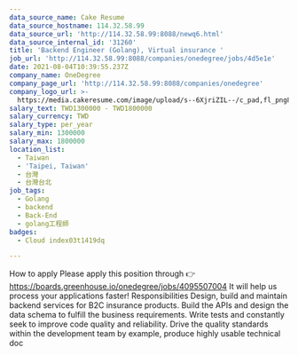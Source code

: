 ```yaml
---
data_source_name: Cake Resume
data_source_hostname: 114.32.58.99
data_source_url: 'http://114.32.58.99:8088/newq6.html'
data_source_internal_id: '31260'
title: 'Backend Engineer (Golang), Virtual insurance '
job_url: 'http://114.32.58.99:8088/companies/onedegree/jobs/4d5e1e'
date: 2021-08-04T10:39:55.237Z
company_name: OneDegree
company_page_url: 'http://114.32.58.99:8088/companies/onedegree'
company_logo_url: >-
  https://media.cakeresume.com/image/upload/s--6XjriZIL--/c_pad,fl_png8,h_200,w_200/v1642045226/dn9ctblwuesbjr2edfkx.png
salary_text: TWD1300000 - TWD1800000
salary_currency: TWD
salary_type: per_year
salary_min: 1300000
salary_max: 1800000
location_list:
  - Taiwan
  - 'Taipei, Taiwan'
  - 台灣
  - 台灣台北
job_tags:
  - Golang
  - backend
  - Back-End
  - golang工程師
badges:
  - Cloud index03t1419dq

---
```


How to apply Please apply this position through 👉 https://boards.greenhouse.io/onedegree/jobs/4095507004 It will help us process your applications faster! Responsibilities Design, build and maintain backend services for B2C insurance products. Build the APIs and design the data schema to fulfill the business requirements. Write tests and constantly seek to improve code quality and reliability. Drive the quality standards within the development team by example, produce highly usable technical doc